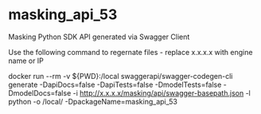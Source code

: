 # masking_api_53
Masking Python SDK API generated via Swagger Client

Use the following command to regernate files - replace x.x.x.x with engine name or IP

 docker run --rm -v ${PWD}:/local swaggerapi/swagger-codegen-cli generate -DapiDocs=false -DapiTests=false -DmodelTests=false -DmodelDocs=false -i http://x.x.x.x/masking/api/swagger-basepath.json -l python -o /local/ -DpackageName=masking_api_53

